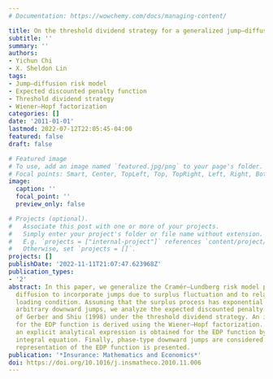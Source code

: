 ```yaml
---
# Documentation: https://wowchemy.com/docs/managing-content/

title: On the threshold dividend strategy for a generalized jump–diffusion risk model
subtitle: ''
summary: ''
authors:
- Yichun Chi
- X. Sheldon Lin
tags:
- Jump–diffusion risk model
- Expected discounted penalty function
- Threshold dividend strategy
- Wiener–Hopf factorization
categories: []
date: '2011-01-01'
lastmod: 2022-07-12T22:05:45-04:00
featured: false
draft: false

# Featured image
# To use, add an image named `featured.jpg/png` to your page's folder.
# Focal points: Smart, Center, TopLeft, Top, TopRight, Left, Right, BottomLeft, Bottom, BottomRight.
image:
  caption: ''
  focal_point: ''
  preview_only: false

# Projects (optional).
#   Associate this post with one or more of your projects.
#   Simply enter your project's folder or file name without extension.
#   E.g. `projects = ["internal-project"]` references `content/project/deep-learning/index.md`.
#   Otherwise, set `projects = []`.
projects: []
publishDate: '2022-11-11T21:07:47.623968Z'
publication_types:
- '2'
abstract: In this paper, we generalize the Cramér–Lundberg risk model perturbed by
  diffusion to incorporate jumps due to surplus fluctuation and to relax the positive
  loading condition. Assuming that the surplus process has exponential upward and
  arbitrary downward jumps, we analyze the expected discounted penalty (EDP) function
  of Gerber and Shiu (1998) under the threshold dividend strategy. An integral equation
  for the EDP function is derived using the Wiener–Hopf factorization. As a result,
  an explicit analytical expression is obtained for the EDP function by solving the
  integral equation. Finally, phase-type downward jumps are considered and a matrix
  representation of the EDP function is presented.
publication: '*Insurance: Mathematics and Economics*'
doi: https://doi.org/10.1016/j.insmatheco.2010.11.006
---
```

